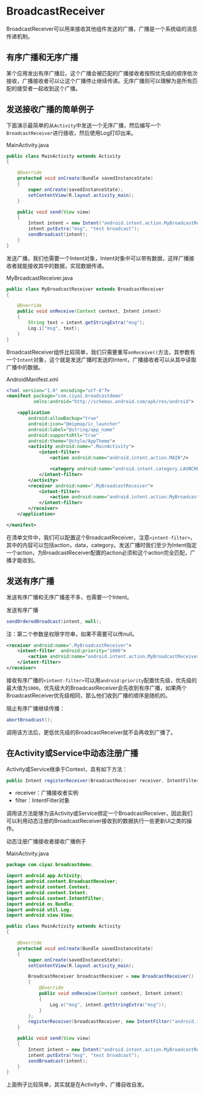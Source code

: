 # BroadcastReceiver

BroadcastReceiver可以用来接收其他组件发送的广播，广播是一个系统级的消息传递机制。

## 有序广播和无序广播

某个应用发出有序广播后，这个广播会被匹配的广播接收者按照优先级的顺序依次接收，广播接收者可以让这个广播停止继续传递。无序广播则可以理解为是所有匹配的接受者一起收到这个广播。

## 发送接收广播的简单例子

下面演示最简单的从`Activity`中发送一个无序广播，然后编写一个`BroadcastReceiver`进行接收，然后使用Log打印出来。

MainActivity.java
```java
public class MainActivity extends Activity
{

	@Override
	protected void onCreate(Bundle savedInstanceState)
	{
		super.onCreate(savedInstanceState);
		setContentView(R.layout.activity_main);
	}

	public void send(View view)
	{
		Intent intent = new Intent("android.intent.action.MyBroadcastReceiver");
		intent.putExtra("msg", "test broadcast");
		sendBroadcast(intent);
	}
}
```

发送广播，我们也需要一个Intent对象，Intent对象中可以带有数据，这样广播接收者就能接收其中的数据，实现数据传递。

MyBroadcastReceiver.java

```java
public class MyBroadcastReceiver extends BroadcastReceiver
{

	@Override
	public void onReceive(Context context, Intent intent)
	{
		String text = intent.getStringExtra("msg");
		Log.i("msg", text);
	}
}
```

BroadcastReceiver组件比较简单，我们只需要重写`onReceive()`方法，其参数有一个`Intent`对象，这个就是发送广播时发送的Intent，广播接收者可以从其中读取广播中的数据。

AndroidManifest.xml

```xml
<?xml version="1.0" encoding="utf-8"?>
<manifest package="com.ciyaz.broadcastdemo"
		  xmlns:android="http://schemas.android.com/apk/res/android">

	<application
		android:allowBackup="true"
		android:icon="@mipmap/ic_launcher"
		android:label="@string/app_name"
		android:supportsRtl="true"
		android:theme="@style/AppTheme">
		<activity android:name=".MainActivity">
			<intent-filter>
				<action android:name="android.intent.action.MAIN"/>

				<category android:name="android.intent.category.LAUNCHER"/>
			</intent-filter>
		</activity>
		<receiver android:name=".MyBroadcastReceiver">
			<intent-filter>
				<action android:name="android.intent.action.MyBroadcastReceiver" />
			</intent-filter>
		</receiver>
	</application>

</manifest>
```

在清单文件中，我们可以配置这个BroadcastReceiver，注意`<intent-filter>`，其中的内容可以包括action，data，category。发送广播时我们至少为Intent指定一个action，为BroadcastReceiver配置的action必须和这个action完全匹配，广播才能收到。

## 发送有序广播

发送有序广播和无序广播差不多，也需要一个Intent。

发送有序广播
```java
sendOrderedBroadcast(intent, null);
```

注：第二个参数是权限字符串，如果不需要可以传null。

```xml
<receiver android:name=".MyBroadcastReceiver">
	<intent-filter  android:priority="1000">
		<action android:name="android.intent.action.MyBroadcastReceiver" />
	</intent-filter>
</receiver>
```

接收有序广播的`<intent-filter>`可以用`android:priority`配置优先级，优先级的最大值为`1000`。优先级大的BroadcastReceiver会先收到有序广播，如果两个BroadcastReceiver优先级相同，那么他们收到广播的顺序是随机的。

阻止有序广播继续传播：

```java
abortBroadcast();
```

调用该方法后，更低优先级的BroadcastReceiver就不会再收到广播了。

## 在Activity或Service中动态注册广播

Activity或Service继承于Context，具有如下方法：
```java
public Intent registerReceiver(BroadcastReceiver receiver, IntentFilter filter)
```

* receiver：广播接收者实例
* filter：IntentFilter对象

调用该方法能够为该Activity或Service绑定一个BroadcastReceiver，因此我们可以利用动态注册的BroadcastReceiver接收到的数据执行一些更新UI之类的操作。

动态注册广播接收者接收广播例子

MainActivity.java
```java
package com.ciyaz.broadcastdemo;

import android.app.Activity;
import android.content.BroadcastReceiver;
import android.content.Context;
import android.content.Intent;
import android.content.IntentFilter;
import android.os.Bundle;
import android.util.Log;
import android.view.View;

public class MainActivity extends Activity
{

	@Override
	protected void onCreate(Bundle savedInstanceState)
	{
		super.onCreate(savedInstanceState);
		setContentView(R.layout.activity_main);

		BroadcastReceiver broadcastReceiver = new BroadcastReceiver()
		{
			@Override
			public void onReceive(Context context, Intent intent)
			{
				Log.v("msg", intent.getStringExtra("msg"));
			}
		};
		registerReceiver(broadcastReceiver, new IntentFilter("android.intent.action.MyBroadcastReceiver"));
	}

	public void send(View view)
	{
		Intent intent = new Intent("android.intent.action.MyBroadcastReceiver");
		intent.putExtra("msg", "test broadcast");
		sendBroadcast(intent);
	}
}
```

上面例子比较简单，其实就是在Activity中，广播自收自发。
